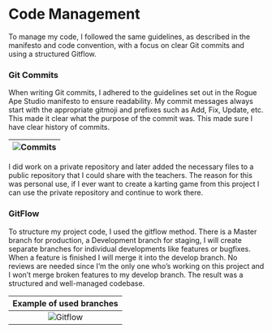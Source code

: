 # Code Management
To manage my code, I followed the same guidelines, as described in the manifesto and code convention, with a focus on clear Git commits and using a structured Gitflow.
### Git Commits
When writing Git commits, I adhered to the guidelines set out in the Rogue Ape Studio manifesto to ensure readability. My commit messages always start with the appropriate gitmoji and prefixes such as Add, Fix, Update, etc. This made it clear what the purpose of the commit was. This made sure I have clear history of commits.

|![Commits](https://github.com/Timsel1/S6-Portfolio/assets/90602424/b1a7452b-dc10-44c7-b59f-d4ed16f45799)|
|:---------------------------------------------------------------------------------------------------------:|

I did work on a private repository and later added the necessary files to a public repository that I could share with the teachers. The reason for this was personal use, if I ever want to create a karting game from this project I can use the private repository and continue to work there.

### GitFlow
To structure my project code, I used the gitflow method. There is a Master branch for production, a Development branch for staging,
I will create separate branches for individual developments like features or bugfixes. 
When a feature is finished I will merge it into the develop branch. No reviews are needed since I’m the only one who’s working on this project and I won’t merge broken features to my develop branch.
The result was a structured and well-managed codebase.


|Example of used branches|
|:---------------------------------:|
|![Gitflow](https://github.com/Timsel1/S6-Portfolio/assets/90602424/99ee430b-bfe4-4126-b3bd-e8a985368095)|

